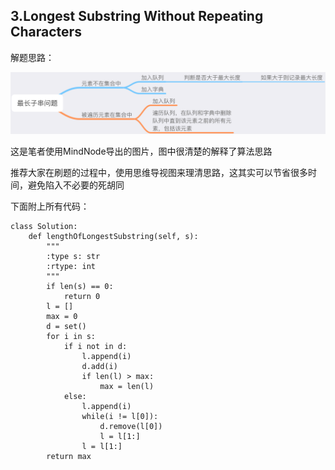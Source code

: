 ## 3.Longest Substring Without Repeating Characters

解题思路：

![](/assets/最长子串问题.png)

这是笔者使用MindNode导出的图片，图中很清楚的解释了算法思路

推荐大家在刷题的过程中，使用思维导视图来理清思路，这其实可以节省很多时间，避免陷入不必要的死胡同

下面附上所有代码：

```
class Solution:
    def lengthOfLongestSubstring(self, s):
        """
        :type s: str
        :rtype: int
        """
        if len(s) == 0:
            return 0
        l = []
        max = 0
        d = set()
        for i in s:
            if i not in d:
                l.append(i)
                d.add(i)
                if len(l) > max:
                    max = len(l)
            else:
                l.append(i)
                while(i != l[0]):
                    d.remove(l[0])
                    l = l[1:]
                l = l[1:]
        return max
```



